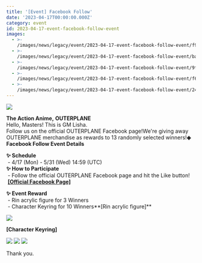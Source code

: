 ```yaml
---
title: '[Event] Facebook Follow'
date: '2023-04-17T00:00:00.000Z'
category: event
id: 2023-04-17-event-facebook-follow-event
images:
  - >-
    /images/news/legacy/event/2023-04-17-event-facebook-follow-event/f9d6100b8e354d0c9d3a874c88303f2e.webp
  - >-
    /images/news/legacy/event/2023-04-17-event-facebook-follow-event/ba698dbb71db4cbfb09ac3a377facfa7.webp
  - >-
    /images/news/legacy/event/2023-04-17-event-facebook-follow-event/9f8fc8b731a645ba9b1b42a88ff92fda.webp
  - >-
    /images/news/legacy/event/2023-04-17-event-facebook-follow-event/f62f634219824e91833d45a6f42e0bb1.webp
  - >-
    /images/news/legacy/event/2023-04-17-event-facebook-follow-event/244be058118f46ff988e970fa65cda63.webp
---
```


![](/images/news/legacy/event/2023-04-17-event-facebook-follow-event/f9d6100b8e354d0c9d3a874c88303f2e.webp)

**The Action Anime,** **OUTERPLANE**  
Hello, Masters! This is GM Lisha.  
Follow us on the official OUTERPLANE Facebook page!We're giving away OUTERPLANE merchandise as rewards to 13 randomly selected winners!**◈ Facebook Follow Event Details**  
  
**✨ Schedule**  
 - 4/17 (Mon) - 5/31 (Wed) 14:59 (UTC)  
**✨ How to Participate**  
 - Follow the official OUTERPLANE Facebook page and hit the Like button!  
 [**\[Official Facebook Page\]**](https://www.facebook.com/OUTERPLANEGLOBAL/)  
  
**✨ Event Reward**  
 - Rin acrylic figure for 3 Winners  
 - Character Keyring for 10 Winners**\[Rin acrylic figure\]**

![](/images/news/legacy/event/2023-04-17-event-facebook-follow-event/ba698dbb71db4cbfb09ac3a377facfa7.webp)

**\[Character Keyring\]**

![](/images/news/legacy/event/2023-04-17-event-facebook-follow-event/9f8fc8b731a645ba9b1b42a88ff92fda.webp) ![](/images/news/legacy/event/2023-04-17-event-facebook-follow-event/f62f634219824e91833d45a6f42e0bb1.webp) ![](/images/news/legacy/event/2023-04-17-event-facebook-follow-event/244be058118f46ff988e970fa65cda63.webp)  
  
Thank you.
